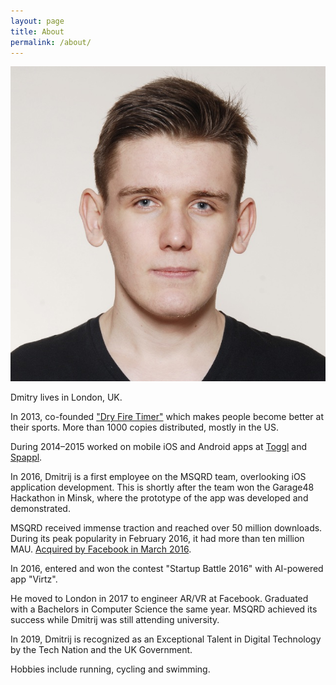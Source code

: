 ```yaml
---
layout: page
title: About
permalink: /about/
---
```


![img160](/assets/pic/biopic.jpg)

Dmitry lives in London, UK.

In 2013, co-founded ["Dry Fire Timer"](http://dryfiretimer.com/) which makes people become better at their sports. More than 1000 copies distributed, mostly in the US.

During 2014–2015 worked on mobile iOS and Android apps at [Toggl](https://toggl.com) and [Spappl](https://spappl.com).

In 2016, Dmitrij is a first employee on the MSQRD team, overlooking iOS application development. This is shortly after the team won the Garage48 Hackathon in Minsk, where the prototype of the app was developed and demonstrated. 

MSQRD received immense traction and reached over 50 million downloads. During its peak popularity in February 2016, it had more than ten million MAU. [Acquired by Facebook in March 2016](https://techcrunch.com/2016/03/09/facebook-acquires-video-filter-app-msqrd-to-square-up-to-snapchat/).

In 2016, entered and won the contest "Startup Battle 2016" with AI-powered app "Virtz".

He moved to London in 2017 to engineer  AR/VR at Facebook. Graduated with a Bachelors in Computer Science the same year. MSQRD achieved its success while Dmitrij was still attending university.

In 2019, Dmitrij is recognized as an Exceptional Talent in Digital Technology by the Tech Nation and the UK Government. 

Hobbies include running, cycling and swimming.
